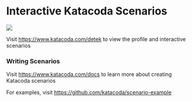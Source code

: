 # Interactive Katacoda Scenarios

[![](http://shields.katacoda.com/katacoda/detek/count.svg)](https://www.katacoda.com/detek "Get your profile on Katacoda.com")

Visit https://www.katacoda.com/detek to view the profile and interactive scenarios

### Writing Scenarios
Visit https://www.katacoda.com/docs to learn more about creating Katacoda scenarios

For examples, visit https://github.com/katacoda/scenario-example
